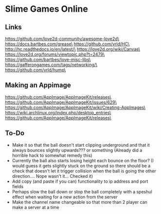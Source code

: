 # Slime Games Online
## Links
https://github.com/love2d-community/awesome-love2d\
https://docs.bartbes.com/grease\
https://github.com/vrld/HC\
http://hc.readthedocs.io/en/latest/\
https://love2d.org/wiki/Canvas\
https://love2d.org/forums/viewtopic.php?t=2479\
https://github.com/bartbes/love-misc-libs\
https://gafferongames.com/tags/networking/\
https://github.com/vrld/hump\

## Making an Appimage
https://github.com/AppImage/AppImageKit/releases\
https://github.com/AppImage/AppImageKit/issues/629\
https://github.com/AppImage/AppImageKit/wiki/Creating-AppImages\
https://wiki.archlinux.org/index.php/desktop_entries\
https://github.com/AppImage/AppImageKit/releases\

## To-Do
- Make it so that the ball doesn't start clipping underground and that it always bounces slightly upwards??? or something (Already did a horrible hack to somewhat remedy this)
- Currently the ball also starts losing height each bounce on the floor? (I would guess it gets slightly stuck on the ground so there should be a check that doesn't let it trigger collision when the ball is going the other direction.... Nope wasn't it... Checked it)
- Add copy (and paste if you can) functionality to ip address and port fields
- Perhaps slow the ball down or stop the ball completely with a speshul effect when waiting for a new action from the server
- Make the channel name changeable so that more than 2 player can make a server at a time
